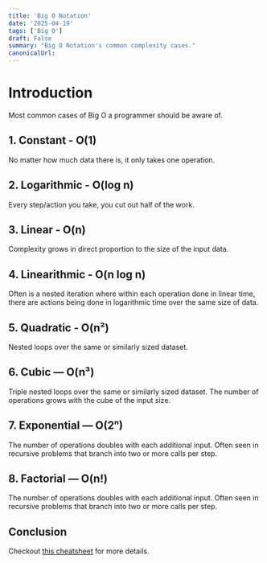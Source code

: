 ```yaml
---
title: 'Big O Notation'
date: '2025-04-19'
tags: ['Big O']
draft: False
summary: "Big O Notation's common complexity cases."
canonicalUrl:
---
```


# Introduction

Most common cases of Big O a programmer should be aware of.

## 1. Constant - O(1)

No matter how much data there is, it only takes one operation.

## 2. Logarithmic - O(log n)

Every step/action you take, you cut out half of the work.

## 3. Linear - O(n)

Complexity grows in direct proportion to the size of the input data.

## 4. Linearithmic - O(n log n)

Often is a nested iteration where within each operation done in linear time, there are actions being done in logarithmic time over the same size of data.

## 5. Quadratic - O(n²)

Nested loops over the same or similarly sized dataset.

## 6. Cubic — O(n³)

Triple nested loops over the same or similarly sized dataset.
The number of operations grows with the cube of the input size.

## 7. Exponential — O(2ⁿ)

The number of operations doubles with each additional input.
Often seen in recursive problems that branch into two or more calls per step.

## 8. Factorial — O(n!)

The number of operations doubles with each additional input.
Often seen in recursive problems that branch into two or more calls per step.

## Conclusion

Checkout [this cheatsheet](https://www.bigocheatsheet.com/) for more details.
